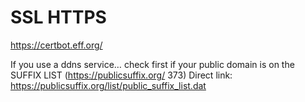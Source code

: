 # SSL HTTPS

https://certbot.eff.org/

If you use a ddns service… check first if your public domain is on the SUFFIX LIST (https://publicsuffix.org/ 373)
Direct link: https://publicsuffix.org/list/public_suffix_list.dat